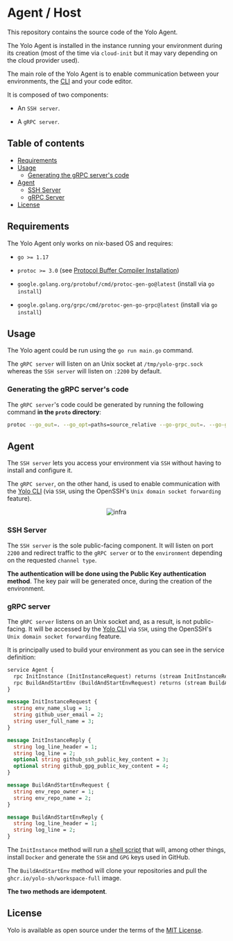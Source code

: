 # Agent / Host

This repository contains the source code of the Yolo Agent. 

The Yolo Agent is installed in the instance running your environment during its creation (most of the time via `cloud-init` but it may vary depending on the cloud provider used).

The main role of the Yolo Agent is to enable communication between your environments, the [CLI](https://github.com/yolo-sh/cli) and your code editor.

It is composed of two components: 

 - An `SSH server`.

 - A `gRPC server`.

## Table of contents
- [Requirements](#requirements)
- [Usage](#usage)
  - [Generating the gRPC server's code](#generating-the-grpc-servers-code)
- [Agent](#agent)
  - [SSH Server](#ssh-server)
  - [gRPC Server](#grpc-server)
- [License](#license)

## Requirements

The Yolo Agent only works on nix-based OS and requires:

  - `go >= 1.17`

  - `protoc >= 3.0` (see [Protocol Buffer Compiler Installation](https://grpc.io/docs/protoc-installation/))
  
  - `google.golang.org/protobuf/cmd/protoc-gen-go@latest` (install via `go install`)
  
  - `google.golang.org/grpc/cmd/protoc-gen-go-grpc@latest` (install via `go install`)

## Usage

The Yolo agent could be run using the `go run main.go` command. 

The `gRPC server` will listen on an Unix socket at `/tmp/yolo-grpc.sock` whereas the `SSH server` will listen on `:2200` by default.

### Generating the gRPC server's code

The `gRPC server`'s code could be generated by running the following command **in the `proto` directory**:

```bash
protoc --go_out=. --go_opt=paths=source_relative --go-grpc_out=. --go-grpc_opt=paths=source_relative agent.proto 
```

## Agent

The `SSH server` lets you access your environment via `SSH` without having to install and configure it. 

The `gRPC server`, on the other hand, is used to enable communication with the [Yolo CLI](https://github.com/yolo-sh/cli) (via `SSH`, using the OpenSSH's `Unix domain socket forwarding` feature).

<p align="center">
  <img src="https://user-images.githubusercontent.com/1233275/187863602-775b14db-f88d-4bfd-9b0b-c543643d020e.png" alt="infra" />
</p>

### SSH Server

The `SSH server` is the sole public-facing component. It will listen on port `2200` and redirect traffic to the `gRPC server` or to the `environment` depending on the requested `channel type`.

**The authentication will be done using the Public Key authentication method**. The key pair will be generated once, during the creation of the environment.

### gRPC server

The `gRPC server` listens on an Unix socket and, as a result, is not public-facing. It will be accessed by the [Yolo CLI](https://github.com/yolo-sh/cli) via `SSH`, using the OpenSSH's `Unix domain socket forwarding` feature.

It is principally used to build your environment as you can see in the service definition:

```proto
service Agent {
  rpc InitInstance (InitInstanceRequest) returns (stream InitInstanceReply) {}
  rpc BuildAndStartEnv (BuildAndStartEnvRequest) returns (stream BuildAndStartEnvReply) {}
}

message InitInstanceRequest {
  string env_name_slug = 1;
  string github_user_email = 2;
  string user_full_name = 3;
}

message InitInstanceReply {
  string log_line_header = 1;
  string log_line = 2;
  optional string github_ssh_public_key_content = 3;
  optional string github_gpg_public_key_content = 4;
}

message BuildAndStartEnvRequest {
  string env_repo_owner = 1;
  string env_repo_name = 2;
}

message BuildAndStartEnvReply {
  string log_line_header = 1;
  string log_line = 2;
}
```

The `InitInstance` method will run a [shell script](https://github.com/yolo-sh/agent/blob/main/internal/grpcserver/init_instance.sh) that will, among other things, install `Docker` and generate the `SSH` and `GPG` keys used in GitHub.

The `BuildAndStartEnv` method will clone your repositories and pull the `ghcr.io/yolo-sh/workspace-full` image.

**The two methods are idempotent**.

## License

Yolo is available as open source under the terms of the [MIT License](http://opensource.org/licenses/MIT).
